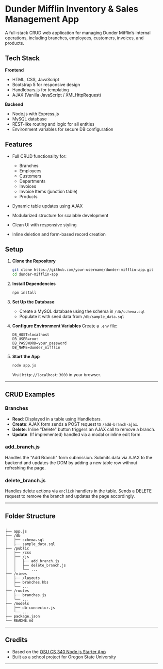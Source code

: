 # Dunder Mifflin Inventory & Sales Management App

A full-stack CRUD web application for managing Dunder Mifflin’s internal operations, including branches, employees, customers, invoices, and products.

## Tech Stack

**Frontend**

* HTML, CSS, JavaScript
* Bootstrap 5 for responsive design
* Handlebars.js for templating
* AJAX (Vanilla JavaScript / XMLHttpRequest)

**Backend**

* Node.js with Express.js
* MySQL database
* REST-like routing and logic for all entities
* Environment variables for secure DB configuration

## Features

* Full CRUD functionality for:

  * Branches
  * Employees
  * Customers
  * Departments
  * Invoices
  * Invoice Items (junction table)
  * Products
* Dynamic table updates using AJAX
* Modularized structure for scalable development
* Clean UI with responsive styling
* Inline deletion and form-based record creation

## Setup

1. **Clone the Repository**

   ```bash
   git clone https://github.com/your-username/dunder-mifflin-app.git
   cd dunder-mifflin-app
   ```

2. **Install Dependencies**

   ```bash
   npm install
   ```

3. **Set Up the Database**

   * Create a MySQL database using the schema in `/db/schema.sql`
   * Populate it with seed data from `/db/sample_data.sql`

4. **Configure Environment Variables**
   Create a `.env` file:

   ```
   DB_HOST=localhost
   DB_USER=root
   DB_PASSWORD=your_password
   DB_NAME=dunder_mifflin
   ```

5. **Start the App**

   ```bash
   node app.js
   ```

   Visit `http://localhost:3000` in your browser.

---

## CRUD Examples

### Branches

* **Read**: Displayed in a table using Handlebars.
* **Create**: AJAX form sends a POST request to `/add-branch-ajax`.
* **Delete**: Inline "Delete" button triggers an AJAX call to remove a branch.
* **Update**: (If implemented) handled via a modal or inline edit form.

### add\_branch.js

Handles the "Add Branch" form submission. Submits data via AJAX to the backend and updates the DOM by adding a new table row without refreshing the page.

### delete\_branch.js

Handles delete actions via `onclick` handlers in the table. Sends a DELETE request to remove the branch and updates the page accordingly.

---

## Folder Structure

```
.
├── app.js
├── /db
│   ├── schema.sql
│   ├── sample_data.sql
├── /public
│   ├── /css
│   ├── /js
│   │   ├── add_branch.js
│   │   ├── delete_branch.js
│   │   └── ...
├── /views
│   ├── /layouts
│   ├── branches.hbs
│   └── ...
├── /routes
│   ├── branches.js
│   └── ...
├── /models
│   ├── db-connector.js
│   └── ...
├── package.json
└── README.md
```

---

## Credits

* Based on the [OSU CS 340 Node.js Starter App](https://github.com/osu-cs340-ecampus/nodejs-starter-app)
* Built as a school project for Oregon State University

---

